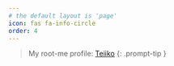 ```yaml
---
# the default layout is 'page'
icon: fas fa-info-circle
order: 4
---
```


> My root-me profile: [Teiiko](https://root-me.org/Teiiko)
{: .prompt-tip }


